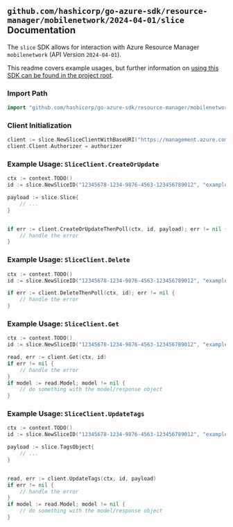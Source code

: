 
## `github.com/hashicorp/go-azure-sdk/resource-manager/mobilenetwork/2024-04-01/slice` Documentation

The `slice` SDK allows for interaction with Azure Resource Manager `mobilenetwork` (API Version `2024-04-01`).

This readme covers example usages, but further information on [using this SDK can be found in the project root](https://github.com/hashicorp/go-azure-sdk/tree/main/docs).

### Import Path

```go
import "github.com/hashicorp/go-azure-sdk/resource-manager/mobilenetwork/2024-04-01/slice"
```


### Client Initialization

```go
client := slice.NewSliceClientWithBaseURI("https://management.azure.com")
client.Client.Authorizer = authorizer
```


### Example Usage: `SliceClient.CreateOrUpdate`

```go
ctx := context.TODO()
id := slice.NewSliceID("12345678-1234-9876-4563-123456789012", "example-resource-group", "mobileNetworkName", "sliceName")

payload := slice.Slice{
	// ...
}


if err := client.CreateOrUpdateThenPoll(ctx, id, payload); err != nil {
	// handle the error
}
```


### Example Usage: `SliceClient.Delete`

```go
ctx := context.TODO()
id := slice.NewSliceID("12345678-1234-9876-4563-123456789012", "example-resource-group", "mobileNetworkName", "sliceName")

if err := client.DeleteThenPoll(ctx, id); err != nil {
	// handle the error
}
```


### Example Usage: `SliceClient.Get`

```go
ctx := context.TODO()
id := slice.NewSliceID("12345678-1234-9876-4563-123456789012", "example-resource-group", "mobileNetworkName", "sliceName")

read, err := client.Get(ctx, id)
if err != nil {
	// handle the error
}
if model := read.Model; model != nil {
	// do something with the model/response object
}
```


### Example Usage: `SliceClient.UpdateTags`

```go
ctx := context.TODO()
id := slice.NewSliceID("12345678-1234-9876-4563-123456789012", "example-resource-group", "mobileNetworkName", "sliceName")

payload := slice.TagsObject{
	// ...
}


read, err := client.UpdateTags(ctx, id, payload)
if err != nil {
	// handle the error
}
if model := read.Model; model != nil {
	// do something with the model/response object
}
```
